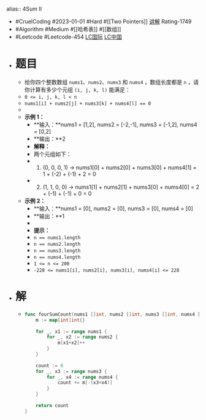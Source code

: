alias:: 4Sum II

- #CruelCoding #2023-01-01 #Hard #[[Two Pointers]] [讲解](https://youtu.be/stXRx71prEE) Rating-1749
- #Algorithm #Medium #[[哈希表]] #[[数组]]
- #Leetcode #Leetcode-454 [LC国际](https://leetcode.com/problems/4sum-ii/) [LC中国](https://leetcode.cn/problems/4sum-ii/)
- # 题目
	- 给你四个整数数组 `nums1`、`nums2`、`nums3` 和 `nums4` ，数组长度都是 `n` ，请你计算有多少个元组 `(i, j, k, l)` 能满足：
	- `0 <= i, j, k, l < n`
	- `nums1[i] + nums2[j] + nums3[k] + nums4[l] == 0`
	-
	- **示例 1：**
		- **输入：**nums1 = [1,2], nums2 = [-2,-1], nums3 = [-1,2], nums4 = [0,2]
		- **输出：**2
		- **解释：**
		- 两个元组如下：
		- 1. (0, 0, 0, 1) -> nums1[0] + nums2[0] + nums3[0] + nums4[1] = 1 + (-2) + (-1) + 2 = 0
		- 2. (1, 1, 0, 0) -> nums1[1] + nums2[1] + nums3[0] + nums4[0] = 2 + (-1) + (-1) + 0 = 0
	- **示例 2：**
		- **输入：**nums1 = [0], nums2 = [0], nums3 = [0], nums4 = [0]
		- **输出：**1
		-
		- **提示：**
		- `n == nums1.length`
		- `n == nums2.length`
		- `n == nums3.length`
		- `n == nums4.length`
		- `1 <= n <= 200`
		- `-228 <= nums1[i], nums2[i], nums3[i], nums4[i] <= 228`
- # 解
	- ```go
	  func fourSumCount(nums1 []int, nums2 []int, nums3 []int, nums4 []int) int {
	      m := map[int]int{}
	      
	      for _, x1 := range nums1 {
	          for _, x2 := range nums2 {
	              m[x1+x2]++
	          }
	      }
	      
	      count := 0
	      for _, x3 := range nums3 {
	          for _, x4 := range nums4 {
	              count += m[-(x3+x4)]
	          }
	      }
	      
	      return count
	  }
	  ```